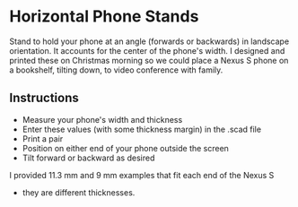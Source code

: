 Horizontal Phone Stands
=======================

Stand to hold your phone at an angle (forwards or backwards) in
landscape orientation. It accounts for the center of the phone's
width. I designed and printed these on Christmas morning so we could
place a Nexus S phone on a bookshelf, tilting down, to video
conference with family.

Instructions
------------

* Measure your phone's width and thickness
* Enter these values (with some thickness margin) in the .scad file
* Print a pair
* Position on either end of your phone outside the screen
* Tilt forward or backward as desired

I provided 11.3 mm and 9 mm examples that fit each end of the Nexus S
- they are different thicknesses.
